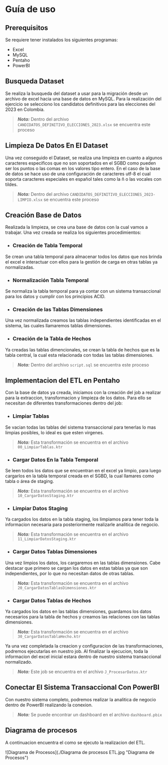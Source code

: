 # Guía de uso

## Prerequisitos

Se requiere tener instalados los siguientes programas:

- Excel
- MySQL
- Pentaho
- PowerBI

## Busqueda Dataset

Se realiza la busqueda del dataset a usar para la migración desde un archivo de excel hacia una base de datos en MySQL. Para la realización del ejercicio se selecciono los candidatos definitivos para las elecciones del 2023 en Colombia.

>***Nota:*** Dentro del archivo `CANDIDATOS_DEFINITIVO_ELECCIONES_2023.xlsx` se encuentra este proceso

## Limpieza De Datos En El Dataset

Una vez conseguido el Dataset, se realiza una limpieza en cuanto a algunos caracteres especificos que no son soportados en el SGBD como pueden ser los puntos o las comas en los valores tipo entero. En el caso de la base de datos se hace uso de una configuración de caracteres utf-8 el cual soporta caracteres especiales en español tales como la ñ o las vocales con tildes.

>***Nota:*** Dentro del archivo `CANDIDATOS_DEFINITIVO_ELECCIONES_2023-LIMPIO.xlsx` se encuentra este proceso

## Creación Base de Datos

Realizada la limpieza, se crea una base de datos con la cual vamos a trabajar. Una vez creada se realiza los siguientes procedimientos:

- ### Creación de Tabla Temporal

Se crean una tabla temporal para almacenar todos los datos que nos brinda el excel e interactuar con ellos para la gestión de carga en otras tablas ya normalizadas.

- ### Normalización Tabla Temporal

Se normaliza la tabla temporal para ya contar con un sistema transaccional para los datos y cumplir con los principios ACID.

- ### Creación de las Tablas Dimensiones

Una vez normalizada creamos las tablas independientes identificadas en el sistema, las cuales llamaremos tablas dimensiones.

- ### Creación de la Tabla de Hechos

Ya creadas las tablas dimencionales, se crean la tabla de hechos que es la tabla central, la cual esta relacionada con todas las tablas dimensiones.

>***Nota:*** Dentro del archivo `script.sql` se encuentra este proceso

## Implementacion del ETL en Pentaho

Con la base de datos ya creada, iniciamos con la creación del job a realizar para la extraccion, transformacion y limpieza de los datos. Para ello se necesitan de diferentes transformaciones dentro del job:

- ### Limpiar Tablas

Se vacian todas las tablas del sistema transaccional para tenerlas lo mas limpias posibles, lo ideal es que esten virgenes.

>***Nota:*** Esta transformación se encuentra en el archivo `00_LimpiarTablas.ktr`

- ### Cargar Datos En la Tabla Temporal

Se leen todos los datos que se encuentran en el excel ya limpio, para luego cargarlos en la tabla temporal creada en el SGBD, la cual llamares como tabla o área de staging.

>***Nota:*** Esta transformación se encuentra en el archivo `10_CargarDatosStaging.ktr`

- ### Limpiar Datos Staging

Ya cargados los datos en la tabla staging, los limpiamos para tener toda la informacion necesaria para posteriormente realizarle analitica de negocio.

>***Nota:*** Esta transformación se encuentra en el archivo `11_LimpiarDatosStaging.ktr`

- ### Cargar Datos Tablas Dimensiones

Una vez limpios los datos, los cargaremos en las tablas dimensiones. Cabe destacar que primero se cargan los datos en estas tablas ya que son independientes, por lo que no necesitan datos de otras tablas.

>***Nota:*** Esta transformación se encuentra en el archivo `20_CargarDatosTablasDimensiones.ktr`

- ### Cargar Datos Tablas de Hechos

Ya cargados los datos en las tablas dimensiones, guardamos los datos necesarios para la tabla de hechos y creamos las relaciones con las tablas dimensiones.

>***Nota:*** Esta transformación se encuentra en el archivo `30_CargarDatosTablaHecho.ktr`

Ya una vez completada la creacion y configuracion de las transformaciones, podremos ejecutarlas en nuestro job. Al finalizar la ejecucion, toda la informacion del excel inicial estara dentro de nuestro sistema transaccional normalizado.

>***Nota:*** Este job se encuentra en el archivo `J_ProcesarDatos.ktr`

## Conectar El Sistema Transaccional Con PowerBI

Con nuestro sistema completo, podremos realizar la analitica de negocio dentro de PowerBI realizando la conexion.

>***Nota:*** Se puede encontrar un dashboard en el archivo `dashboard.pbix`

## Diagrama de procesos

A continuacion encuentra el como se ejecuto la realizacion del ETL.

![Diagrama de Procesos](./Diagrama de procesos ETL.jpg "Diagrama de Procesos")
